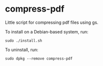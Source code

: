 compress-pdf
============

Little script for compressing pdf files using gs.

To install on a Debian-based system, run:

```
sudo ./install.sh
```

To uninstall, run:

```
sudo dpkg --remove compress-pdf
```
